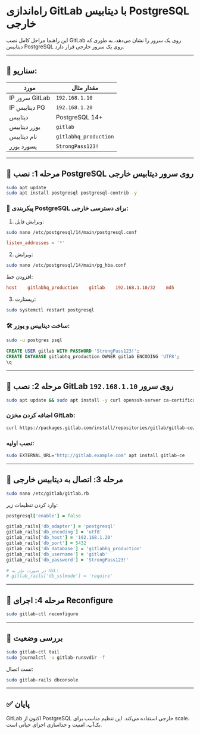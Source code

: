 
# راه‌اندازی GitLab با دیتابیس PostgreSQL خارجی

این راهنما مراحل کامل نصب GitLab روی یک سرور را نشان می‌دهد، به طوری که دیتابیس PostgreSQL روی یک سرور خارجی قرار دارد.

---

## 🎯 سناریو:

| مورد            | مقدار مثال       |
|-----------------|------------------|
| IP سرور GitLab  | `192.168.1.10`   |
| IP دیتابیس PG   | `192.168.1.20`   |
| دیتابیس         | PostgreSQL 14+   |
| یوزر دیتابیس    | `gitlab`         |
| نام دیتابیس     | `gitlabhq_production` |
| پسورد یوزر      | `StrongPass123!` |

---

## 🔹 مرحله 1: نصب PostgreSQL روی سرور دیتابیس خارجی

```bash
sudo apt update
sudo apt install postgresql postgresql-contrib -y
```

### 📁 پیکربندی PostgreSQL برای دسترسی خارجی:

1. ویرایش فایل:
```bash
sudo nano /etc/postgresql/14/main/postgresql.conf
```
```conf
listen_addresses = '*'
```

2. ویرایش:
```bash
sudo nano /etc/postgresql/14/main/pg_hba.conf
```

افزودن خط:
```conf
host    gitlabhq_production    gitlab    192.168.1.10/32    md5
```

3. ریستارت:
```bash
sudo systemctl restart postgresql
```

### 🛠️ ساخت دیتابیس و یوزر:

```bash
sudo -u postgres psql
```

```sql
CREATE USER gitlab WITH PASSWORD 'StrongPass123!';
CREATE DATABASE gitlabhq_production OWNER gitlab ENCODING 'UTF8';
\q
```

---

## 🔹 مرحله 2: نصب GitLab روی سرور `192.168.1.10`

```bash
sudo apt update && sudo apt install -y curl openssh-server ca-certificates tzdata perl
```

### اضافه کردن مخزن GitLab:

```bash
curl https://packages.gitlab.com/install/repositories/gitlab/gitlab-ce/script.deb.sh | sudo bash
```

### نصب اولیه:

```bash
sudo EXTERNAL_URL="http://gitlab.example.com" apt install gitlab-ce
```

---

## 🔹 مرحله 3: اتصال به دیتابیس خارجی

```bash
sudo nano /etc/gitlab/gitlab.rb
```

وارد کردن تنظیمات زیر:

```ruby
postgresql['enable'] = false

gitlab_rails['db_adapter'] = 'postgresql'
gitlab_rails['db_encoding'] = 'utf8'
gitlab_rails['db_host'] = '192.168.1.20'
gitlab_rails['db_port'] = 5432
gitlab_rails['db_database'] = 'gitlabhq_production'
gitlab_rails['db_username'] = 'gitlab'
gitlab_rails['db_password'] = 'StrongPass123!'

# در صورت نیاز به SSL:
# gitlab_rails['db_sslmode'] = 'require'
```

---

## 🔹 مرحله 4: اجرای Reconfigure

```bash
sudo gitlab-ctl reconfigure
```

---

## 🧪 بررسی وضعیت

```bash
sudo gitlab-ctl tail
sudo journalctl -u gitlab-runsvdir -f
```

تست اتصال:

```bash
sudo gitlab-rails dbconsole
```

---

## ✅ پایان

GitLab اکنون از PostgreSQL خارجی استفاده می‌کند. این تنظیم مناسب برای scale، بک‌آپ، امنیت و جداسازی اجزای حیاتی است.


